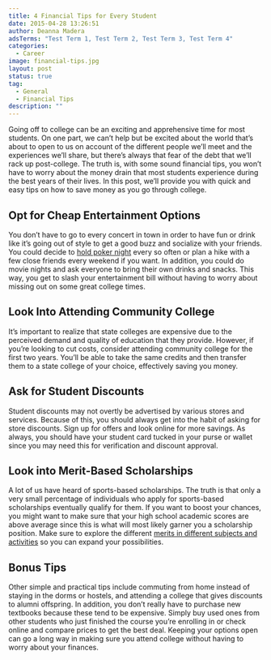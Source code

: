 ```yaml
---
title: 4 Financial Tips for Every Student
date: 2015-04-28 13:26:51
author: Deanna Madera
adsTerms: "Test Term 1, Test Term 2, Test Term 3, Test Term 4"
categories:
  - Career
image: financial-tips.jpg
layout: post
status: true
tag:
  - General
  - Financial Tips
description: ""
---
```


Going off to college can be an exciting and apprehensive time for most students. On one part, we can’t help but be excited about the world that’s about to open to us on account of the different people we’ll meet and the experiences we’ll share, but there’s always that fear of the debt that we’ll rack up post-college. The truth is, with some sound financial tips, you won’t have to worry about the money drain that most students experience during the best years of their lives. In this post, we’ll provide you with quick and easy tips on how to save money as you go through college.

## Opt for Cheap Entertainment Options

You don’t have to go to every concert in town in order to have fun or drink like it’s going out of style to get a good buzz and socialize with your friends. You could decide to [hold poker night](https://uk.askmen.com/money/how_to_150/163_how_to.html) every so often or plan a hike with a few close friends every weekend if you want. In addition, you could do movie nights and ask everyone to bring their own drinks and snacks. This way, you get to slash your entertainment bill without having to worry about missing out on some great college times.

## Look Into Attending Community College

It’s important to realize that state colleges are expensive due to the perceived demand and quality of education that they provide. However, if you’re looking to cut costs, consider attending community college for the first two years. You’ll be able to take the same credits and then transfer them to a state college of your choice, effectively saving you money.

## Ask for Student Discounts

Student discounts may not overtly be advertised by various stores and services. Because of this, you should always get into the habit of asking for store discounts. Sign up for offers and look online for more savings. As always, you should have your student card tucked in your purse or wallet since you may need this for verification and discount approval.

## Look into Merit-Based Scholarships

A lot of us have heard of sports-based scholarships. The truth is that only a very small percentage of individuals who apply for sports-based scholarships eventually qualify for them. If you want to boost your chances, you might want to make sure that your high school academic scores are above average since this is what will most likely garner you a scholarship position. Make sure to explore the different [merits in different subjects and activities](https://www.gocollege.com/financial-aid/scholarships/types/merit-scholarships.html) so you can expand your possibilities.

## Bonus Tips

Other simple and practical tips include commuting from home instead of staying in the dorms or hostels, and attending a college that gives discounts to alumni offspring. In addition, you don’t really have to purchase new textbooks because these tend to be expensive. Simply buy used ones from other students who just finished the course you’re enrolling in or check online and compare prices to get the best deal. Keeping your options open can go a long way in making sure you attend college without having to worry about your finances.
